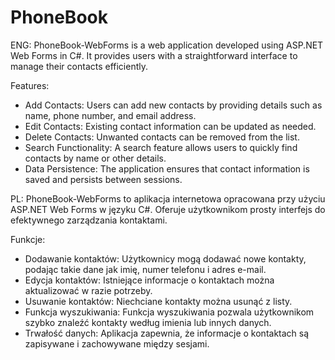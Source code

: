 # PhoneBook

ENG:
PhoneBook-WebForms is a web application developed using ASP.NET Web Forms in C#. It provides users with a straightforward interface to manage their contacts efficiently.

Features:
- Add Contacts: Users can add new contacts by providing details such as name, phone number, and email address.
- Edit Contacts: Existing contact information can be updated as needed.
- Delete Contacts: Unwanted contacts can be removed from the list.
- Search Functionality: A search feature allows users to quickly find contacts by name or other details.
- Data Persistence: The application ensures that contact information is saved and persists between sessions.

PL:
PhoneBook-WebForms to aplikacja internetowa opracowana przy użyciu ASP.NET Web Forms w języku C#. Oferuje użytkownikom prosty interfejs do efektywnego zarządzania kontaktami.

Funkcje:
- Dodawanie kontaktów: Użytkownicy mogą dodawać nowe kontakty, podając takie dane jak imię, numer telefonu i adres e-mail.
- Edycja kontaktów: Istniejące informacje o kontaktach można aktualizować w razie potrzeby.
- Usuwanie kontaktów: Niechciane kontakty można usunąć z listy.
- Funkcja wyszukiwania: Funkcja wyszukiwania pozwala użytkownikom szybko znaleźć kontakty według imienia lub innych danych.
- Trwałość danych: Aplikacja zapewnia, że informacje o kontaktach są zapisywane i zachowywane między sesjami.
